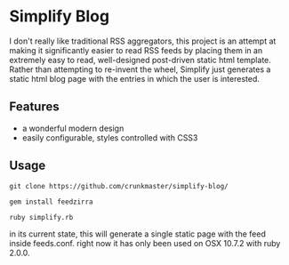 # Simplify Blog

I don't really like traditional RSS aggregators, this project is an attempt
at making it significantly easier to read RSS feeds by placing them in an extremely
easy to read, well-designed post-driven static html template. Rather than attempting to
re-invent the wheel, Simplify just generates a static html blog page with the entries
in which the user is interested.

## Features
* a wonderful modern design
* easily configurable, styles controlled with CSS3

## Usage
`git clone https://github.com/crunkmaster/simplify-blog/`

`gem install feedzirra`

`ruby simplify.rb`

in its current state, this will generate a single static page with the feed
inside feeds.conf. right now it has only been used on OSX 10.7.2 with ruby 2.0.0.
